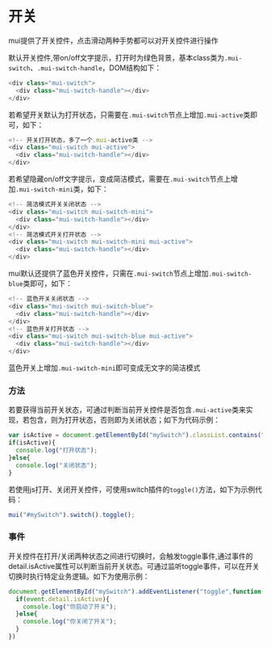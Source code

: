 # 开关

mui提供了开关控件，点击滑动两种手势都可以对开关控件进行操作 

默认开关控件,带on\/off文字提示，打开时为绿色背景，基本class类为`.mui-switch`、`.mui-switch-handle`，DOM结构如下：

```js
<div class="mui-switch">
  <div class="mui-switch-handle"></div>
</div>
```

若希望开关默认为打开状态，只需要在`.mui-switch`节点上增加`.mui-active`类即可，如下：

```js
<!-- 开关打开状态，多了一个.mui-active类 -->
<div class="mui-switch mui-active">
  <div class="mui-switch-handle"></div>
</div>
```

若希望隐藏on\/off文字提示，变成简洁模式，需要在`.mui-switch`节点上增加`.mui-switch-mini`类，如下：

```js
<!-- 简洁模式开关关闭状态 -->
<div class="mui-switch mui-switch-mini">
  <div class="mui-switch-handle"></div>
</div>
<!-- 简洁模式开关打开状态 -->
<div class="mui-switch mui-switch-mini mui-active">
  <div class="mui-switch-handle"></div>
</div>
```

mui默认还提供了蓝色开关控件，只需在`.mui-switch`节点上增加`.mui-switch-blue`类即可，如下：

```js
<!-- 蓝色开关关闭状态 -->
<div class="mui-switch mui-switch-blue">
  <div class="mui-switch-handle"></div>
</div>
<!-- 蓝色开关打开状态 -->
<div class="mui-switch mui-switch-blue mui-active">
  <div class="mui-switch-handle"></div>
</div>
```

蓝色开关上增加`.mui-switch-mini`即可变成无文字的简洁模式

### **方法**

若要获得当前开关状态，可通过判断当前开关控件是否包含`.mui-active`类来实现，若包含，则为打开状态，否则即为关闭状态；如下为代码示例：

```js
var isActive = document.getElementById("mySwitch").classList.contains("mui-active");
if(isActive){
  console.log("打开状态");
}else{
  console.log("关闭状态");  
}
```

若使用js打开、关闭开关控件，可使用switch插件的`toggle()`方法，如下为示例代码：

```js
mui("#mySwitch").switch().toggle();
```

### **事件**

开关控件在打开\/关闭两种状态之间进行切换时，会触发toggle事件,通过事件的detail.isActive属性可以判断当前开关状态。可通过监听toggle事件，可以在开关切换时执行特定业务逻辑。如下为使用示例：

```js
document.getElementById("mySwitch").addEventListener("toggle",function(event){
  if(event.detail.isActive){
    console.log("你启动了开关");
  }else{
    console.log("你关闭了开关");  
  }
})
```

